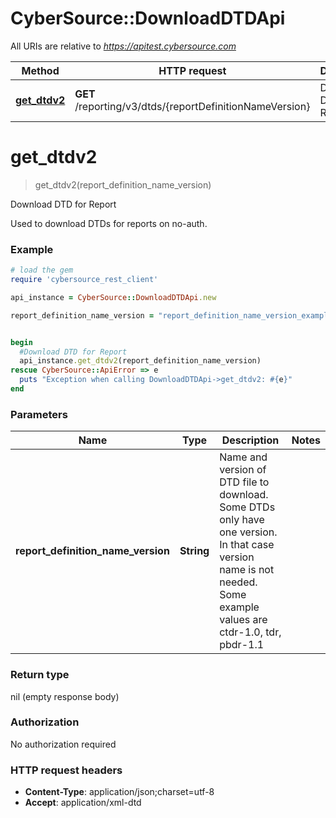 # CyberSource::DownloadDTDApi

All URIs are relative to *https://apitest.cybersource.com*

Method | HTTP request | Description
------------- | ------------- | -------------
[**get_dtdv2**](DownloadDTDApi.md#get_dtdv2) | **GET** /reporting/v3/dtds/{reportDefinitionNameVersion} | Download DTD for Report


# **get_dtdv2**
> get_dtdv2(report_definition_name_version)

Download DTD for Report

Used to download DTDs for reports on no-auth.

### Example
```ruby
# load the gem
require 'cybersource_rest_client'

api_instance = CyberSource::DownloadDTDApi.new

report_definition_name_version = "report_definition_name_version_example" # String | Name and version of DTD file to download. Some DTDs only have one version. In that case version name is not needed. Some example values are ctdr-1.0, tdr, pbdr-1.1


begin
  #Download DTD for Report
  api_instance.get_dtdv2(report_definition_name_version)
rescue CyberSource::ApiError => e
  puts "Exception when calling DownloadDTDApi->get_dtdv2: #{e}"
end
```

### Parameters

Name | Type | Description  | Notes
------------- | ------------- | ------------- | -------------
 **report_definition_name_version** | **String**| Name and version of DTD file to download. Some DTDs only have one version. In that case version name is not needed. Some example values are ctdr-1.0, tdr, pbdr-1.1 | 

### Return type

nil (empty response body)

### Authorization

No authorization required

### HTTP request headers

 - **Content-Type**: application/json;charset=utf-8
 - **Accept**: application/xml-dtd



